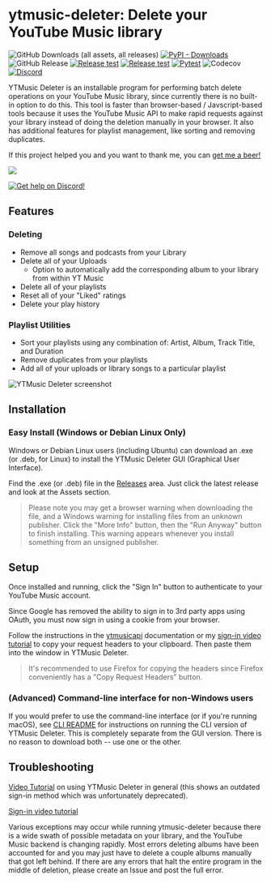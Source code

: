 # ytmusic-deleter: Delete your YouTube Music library
![GitHub Downloads (all assets, all releases)](https://img.shields.io/github/downloads/apastel/ytmusic-deleter/total?label=.exe%20Downloads)
[![PyPI - Downloads](https://img.shields.io/pypi/dm/ytmusic-deleter?logo=pypi&logoColor=yellow&label=PyPI%20Downloads)](https://pypi.org/project/ytmusic-deleter/)
![GitHub Release](https://img.shields.io/github/v/release/apastel/ytmusic-deleter)
[![Release test](https://github.com/apastel/ytmusic-deleter/actions/workflows/build-exe.yml/badge.svg)](https://github.com/apastel/ytmusic-deleter/actions/workflows/build-exe.yml)
[![Release test](https://github.com/apastel/ytmusic-deleter/actions/workflows/build-deb.yml/badge.svg)](https://github.com/apastel/ytmusic-deleter/actions/workflows/build-deb.yml)
[![Pytest](https://github.com/apastel/ytmusic-deleter/actions/workflows/pytest.yml/badge.svg)](https://github.com/apastel/ytmusic-deleter/actions/workflows/pytest.yml)
![Codecov](https://img.shields.io/codecov/c/github/apastel/ytmusic-deleter?color=green)
[![Discord](https://img.shields.io/discord/1156973782741827686?logo=discord)](https://discord.gg/M9t5H8njrM)

YTMusic Deleter is an installable program for performing batch delete operations on your YouTube Music library, since
currently there is no built-in option to do this. This tool is faster than browser-based / Javscript-based tools because
it uses the YouTube Music API to make rapid requests against your library instead of doing the deletion manually in your browser.
It also has additional features for playlist management, like sorting and removing duplicates.

If this project helped you and you want to thank me, you can <a href="https://www.buymeacoffee.com/jewbix.cube">get me a beer!</a>

<a href="https://www.buymeacoffee.com/jewbix.cube"><img src="https://img.buymeacoffee.com/button-api/?text=Buy me a beer&emoji=🍻&slug=jewbix.cube&button_colour=FFDD00&font_colour=000000&font_family=Arial&outline_colour=000000&coffee_colour=ffffff"></a>

[![Get help on Discord!](https://invidget.switchblade.xyz/M9t5H8njrM)](https://discord.gg/M9t5H8njrM)


Features
--------
### Deleting
* Remove all songs and podcasts from your Library
* Delete all of your Uploads
  * Option to automatically add the corresponding album to your library from within YT Music
* Delete all of your playlists
* Reset all of your "Liked" ratings
* Delete your play history
### Playlist Utilities
* Sort your playlists using any combination of: Artist, Album, Track Title, and Duration
* Remove duplicates from your playlists
* Add all of your uploads or library songs to a particular playlist

![YTMusic Deleter screenshot](https://i.imgur.com/TVpB6xY.gif)  

## Installation
### Easy Install (Windows or Debian Linux Only)
Windows or Debian Linux users (including Ubuntu) can download an .exe (or .deb, for Linux) to install the YTMusic Deleter GUI (Graphical User Interface).

Find the .exe (or .deb) file in the [Releases](https://github.com/apastel/ytmusic-deleter/releases) area. Just click the latest release and look at the Assets section.  
> Please note you may get a browser warning when downloading the file, and a Windows warning for installing files from an unknown publisher. Click the "More Info" button, then the "Run Anyway" button to finish installing. This warning appears whenever you install something from an unsigned publisher.

## Setup
Once installed and running, click the "Sign In" button to authenticate to your YouTube Music account.

Since Google has removed the ability to sign in to 3rd party apps using OAuth, you must now sign in using a cookie from your browser.

Follow the instructions in the [ytmusicapi](https://ytmusicapi.readthedocs.io/en/stable/setup/browser.html#copy-authentication-headers) documentation or my [sign-in video tutorial](https://youtu.be/FZ7gaMTUYN4)
to copy your request headers to your clipboard. Then paste them into the window in YTMusic Deleter.
> It's recommended to use Firefox for copying the headers since Firefox conveniently has a "Copy Request Headers" button.

### (Advanced) Command-line interface for non-Windows users
If you would prefer to use the command-line interface (or if you're running macOS), see [CLI README](ytmusic_deleter/README.md) for instructions on running the CLI version of YTMusic Deleter. This is completely separate from the GUI version. There is no reason to download both -- use one or the other.

## Troubleshooting
[Video Tutorial](https://youtu.be/oV-yLi1AW1c) on using YTMusic Deleter in general (this shows an outdated sign-in method which was unfortunately deprecated).

[Sign-in video tutorial](https://youtu.be/FZ7gaMTUYN4)

Various exceptions may occur while running ytmusic-deleter because there is a wide swath of possible metadata on your library, and the YouTube Music backend is changing rapidly. Most errors deleting albums have been accounted for and you may just have to delete a couple albums manually that got left behind. If there are any errors that halt the entire program in the middle of deletion, please create an Issue and post the full error.
